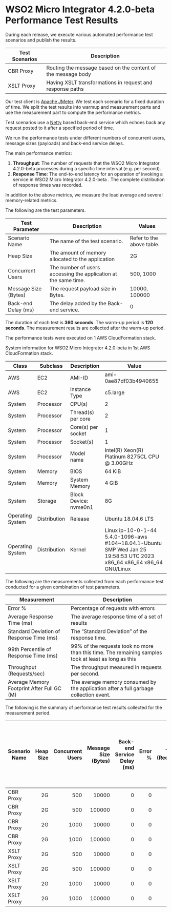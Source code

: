 # WSO2 Micro Integrator 4.2.0-beta Performance Test Results

During each release, we execute various automated performance test scenarios and publish the results.

| Test Scenarios | Description |
| --- | --- |
| CBR Proxy | Routing the message based on the content of the message body |
| XSLT Proxy | Having XSLT transformations in request and response paths |

Our test client is [Apache JMeter](https://jmeter.apache.org/index.html). We test each scenario for a fixed duration of
time. We split the test results into warmup and measurement parts and use the measurement part to compute the
performance metrics.

Test scenarios use a [Netty](https://netty.io/) based back-end service which echoes back any request
posted to it after a specified period of time.

We run the performance tests under different numbers of concurrent users, message sizes (payloads) and back-end service
delays.

The main performance metrics:

1. **Throughput**: The number of requests that the WSO2 Micro Integrator 4.2.0-beta processes during a specific time interval (e.g. per second).
2. **Response Time**: The end-to-end latency for an operation of invoking a service in WSO2 Micro Integrator 4.2.0-beta . The complete distribution of response times was recorded.

In addition to the above metrics, we measure the load average and several memory-related metrics.

The following are the test parameters.

| Test Parameter | Description | Values |
| --- | --- | --- |
| Scenario Name | The name of the test scenario. | Refer to the above table. |
| Heap Size | The amount of memory allocated to the application | 2G |
| Concurrent Users | The number of users accessing the application at the same time. | 500, 1000 |
| Message Size (Bytes) | The request payload size in Bytes. | 10000, 100000 |
| Back-end Delay (ms) | The delay added by the Back-end service. | 0 |

The duration of each test is **360 seconds**. The warm-up period is **120 seconds**.
The measurement results are collected after the warm-up period.

The performance tests were executed on 1 AWS CloudFormation stack.


System information for WSO2 Micro Integrator 4.2.0-beta in 1st AWS CloudFormation stack.

| Class | Subclass | Description | Value |
| --- | --- | --- | --- |
| AWS | EC2 | AMI-ID | ami-0ae87df03b4940655 |
| AWS | EC2 | Instance Type | c5.large |
| System | Processor | CPU(s) | 2 |
| System | Processor | Thread(s) per core | 2 |
| System | Processor | Core(s) per socket | 1 |
| System | Processor | Socket(s) | 1 |
| System | Processor | Model name | Intel(R) Xeon(R) Platinum 8275CL CPU @ 3.00GHz |
| System | Memory | BIOS | 64 KiB |
| System | Memory | System Memory | 4 GiB |
| System | Storage | Block Device: nvme0n1 | 8G |
| Operating System | Distribution | Release | Ubuntu 18.04.6 LTS |
| Operating System | Distribution | Kernel | Linux ip-10-0-1-44 5.4.0-1096-aws #104~18.04.1-Ubuntu SMP Wed Jan 25 19:58:53 UTC 2023 x86_64 x86_64 x86_64 GNU/Linux |


The following are the measurements collected from each performance test conducted for a given combination of
test parameters.

| Measurement | Description |
| --- | --- |
| Error % | Percentage of requests with errors |
| Average Response Time (ms) | The average response time of a set of results |
| Standard Deviation of Response Time (ms) | The “Standard Deviation” of the response time. |
| 99th Percentile of Response Time (ms) | 99% of the requests took no more than this time. The remaining samples took at least as long as this |
| Throughput (Requests/sec) | The throughput measured in requests per second. |
| Average Memory Footprint After Full GC (M) | The average memory consumed by the application after a full garbage collection event. |

The following is the summary of performance test results collected for the measurement period.

|  Scenario Name | Heap Size | Concurrent Users | Message Size (Bytes) | Back-end Service Delay (ms) | Error % | Throughput (Requests/sec) | Average Response Time (ms) | Standard Deviation of Response Time (ms) | 99th Percentile of Response Time (ms) | WSO2 Micro Integrator 4.2.0-beta GC Throughput (%) | Average WSO2 Micro Integrator 4.2.0-beta Memory Footprint After Full GC (M) |
|---|---:|---:|---:|---:|---:|---:|---:|---:|---:|---:|---:|
|  CBR Proxy | 2G | 500 | 10000 | 0 | 0 | 1112.39 | 449.05 | 190.4 | 971 | 97.38 |  |
|  CBR Proxy | 2G | 500 | 100000 | 0 | 0 | 59.77 | 8198.16 | 2293.34 | 12607 | N/A | N/A |
|  CBR Proxy | 2G | 1000 | 10000 | 0 | 0 | 836.92 | 1191.96 | 461.2 | 2415 | N/A | N/A |
|  CBR Proxy | 2G | 1000 | 100000 | 0 | 0 | 41.06 | 22902.92 | 4157.48 | 29695 | N/A | N/A |
|  XSLT Proxy | 2G | 500 | 10000 | 0 | 0 | 239.83 | 2072.05 | 786.95 | 4255 | N/A | N/A |
|  XSLT Proxy | 2G | 500 | 100000 | 0 | 0 | 20.57 | 22966.79 | 3350.83 | 31487 | N/A | N/A |
|  XSLT Proxy | 2G | 1000 | 10000 | 0 | 0 | 233.12 | 4259.21 | 1252.23 | 7679 | N/A | N/A |
|  XSLT Proxy | 2G | 1000 | 100000 | 0 | 0 | 17.55 | 49317.61 | 4159.21 | 58367 | N/A | N/A |
